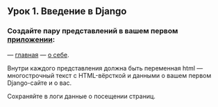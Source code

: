 ## Урок 1. Введение в Django
### Создайте пару представлений в вашем первом [приложении](https://github.com/LightlanaDr/Django_GB_23/tree/7776098ee717d5f53b3b66f3811c2344dc2d3630/myprojectgb/myapp_sem1):
— [главная](https://github.com/LightlanaDr/Django_GB_23/blob/7776098ee717d5f53b3b66f3811c2344dc2d3630/myprojectgb/myapp_sem1/views.py)
— [о себе](https://github.com/LightlanaDr/Django_GB_23/blob/7776098ee717d5f53b3b66f3811c2344dc2d3630/myprojectgb/myapp_sem1/views.py).

Внутри каждого представления должна быть переменная html — многострочный текст с HTML-вёрсткой и данными о вашем первом Django-сайте и о вас.

Сохраняйте в логи данные о посещении страниц.
